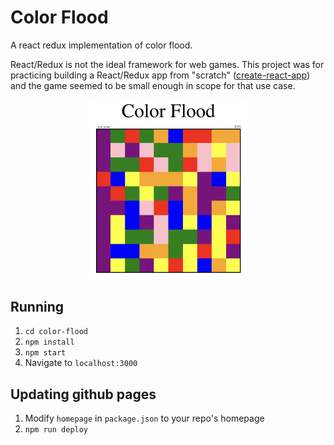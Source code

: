 # Color Flood

A react redux implementation of color flood.

React/Redux is not the ideal framework for web games.
This project was for practicing building a React/Redux app from "scratch" ([create-react-app](https://github.com/facebook/create-react-app))
and the game seemed to be small enough in scope for that use case.

<p align="center">
  <a href="http://iplay88keys.github.io/color-flood">
    <img width="50%" src="https://github.com/iplay88keys/color-flood/blob/master/image.png" alt="screenshot">
  </a>
</p>

## Running
1. `cd color-flood`
1. `npm install`
1. `npm start`
1. Navigate to `localhost:3000`

## Updating github pages
1. Modify `homepage` in `package.json` to your repo's homepage
1. `npm run deploy`
